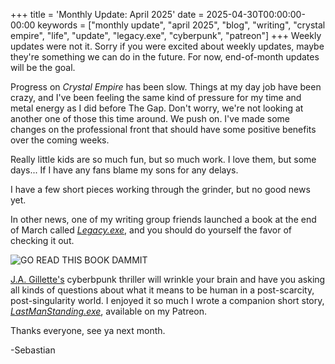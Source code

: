 +++
title = 'Monthly Update: April 2025'
date = 2025-04-30T00:00:00-00:00
keywords = ["monthly update", "april 2025", "blog", "writing", "crystal empire", "life", "update", "legacy.exe", "cyberpunk", "patreon"]
+++
Weekly updates were not it. Sorry if you were excited about weekly updates, maybe they're something we can do in the future. For now, end-of-month updates will be the goal.

Progress on *Crystal Empire* has been slow. Things at my day job have been crazy, and I've been feeling the same kind of pressure for my time and metal energy as I did before The Gap. Don't worry, we're not looking at another one of those this time around. We push on. I've made some changes on the professional front that should have some positive benefits over the coming weeks.

Really little kids are so much fun, but so much work. I love them, but some days... If I have any fans blame my sons for any delays.

I have a few short pieces working through the grinder, but no good news yet.

In other news, one of my writing group friends launched a book at the end of March called [*Legacy.exe*](https://a.co/d/7w1ZGwZ), and you should do yourself the favor of checking it out. 

![GO READ THIS BOOK DAMMIT](https://images-na.ssl-images-amazon.com/images/S/compressed.photo.goodreads.com/books/1737942015i/224016407.jpg)

[J.A. Gillette's](https://www.authorjagillette.com/) cyberbpunk thriller will wrinkle your brain and have you asking all kinds of questions about what it means to be human in a post-scarcity, post-singularity world. I enjoyed it so much I wrote a companion short story, [*LastManStanding.exe*](https://www.patreon.com/posts/lastmanstanding-124446739), available on my Patreon.

Thanks everyone, see ya next month.

-Sebastian